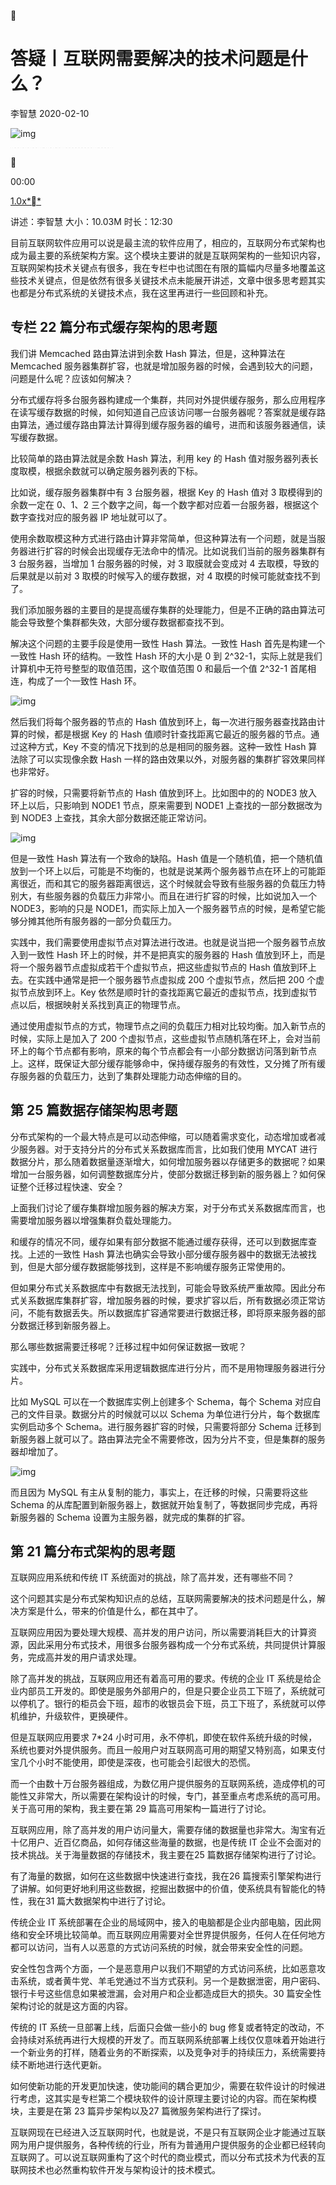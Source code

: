 

# 答疑丨互联网需要解决的技术问题是什么？

李智慧 2020-02-10

![img](https://static001.geekbang.org/resource/image/5b/76/5b9807c31b58b622667eb159acf95176.jpg)

![img](data:image/png;base64,iVBORw0KGgoAAAANSUhEUgAAADYAAAABCAYAAACVOl3IAAAAKElEQVQYV2N89+7df0FBQQYQeP/+PQMyGyzIwEBQjJAeSuWxuYOQmwFIWCrLBC2nXgAAAABJRU5ErkJggg==)![img](data:image/png;base64,iVBORw0KGgoAAAANSUhEUgAAABQAAAABCAYAAADeko4lAAAAH0lEQVQYV2N89+7df0FBQQYQeP/+PQMuNlgBAwNBeQCG0BLLXuf5UQAAAABJRU5ErkJggg==)![img](data:image/png;base64,iVBORw0KGgoAAAANSUhEUgAAAEQAAAABCAYAAABnhghtAAAAJUlEQVQoU2N89+7df0FBQQYQeP/+PZgGAWQxXGxsage7GCG/AACmaDDLDwcYrwAAAABJRU5ErkJggg==)![img](data:image/png;base64,iVBORw0KGgoAAAANSUhEUgAAABYAAAABCAYAAADaZ14YAAAAHklEQVQYV2N89+7df0FBQQYQeP/+PZgGAXLEkPUAAHUoEstvLi2CAAAAAElFTkSuQmCC)



00:00

[1.0x**](javascript:;)

讲述：李智慧 大小：10.03M 时长：12:30

目前互联网软件应用可以说是最主流的软件应用了，相应的，互联网分布式架构也成为最主要的系统架构方案。这个模块主要讲的就是互联网架构的一些知识内容，互联网架构技术关键点有很多，我在专栏中也试图在有限的篇幅内尽量多地覆盖这些技术关键点，但是依然有很多关键技术点未能展开讲述，文章中很多思考题其实也都是分布式系统的关键技术点，我在这里再进行一些回顾和补充。

## 专栏 22 篇分布式缓存架构的思考题

我们讲 Memcached 路由算法讲到余数 Hash 算法，但是，这种算法在 Memcached 服务器集群扩容，也就是增加服务器的时候，会遇到较大的问题，问题是什么呢？应该如何解决？

分布式缓存将多台服务器构建成一个集群，共同对外提供缓存服务，那么应用程序在读写缓存数据的时候，如何知道自己应该访问哪一台服务器呢？答案就是缓存路由算法，通过缓存路由算法计算得到缓存服务器的编号，进而和该服务器通信，读写缓存数据。

比较简单的路由算法就是余数 Hash 算法，利用 key 的 Hash 值对服务器列表长度取模，根据余数就可以确定服务器列表的下标。

比如说，缓存服务器集群中有 3 台服务器，根据 Key 的 Hash 值对 3 取模得到的余数一定在 0、1、2 三个数字之间，每一个数字都对应着一台服务器，根据这个数字查找对应的服务器 IP 地址就可以了。

使用余数取模这种方式进行路由计算非常简单，但这种算法有一个问题，就是当服务器进行扩容的时候会出现缓存无法命中的情况。比如说我们当前的服务器集群有 3 台服务器，当增加 1 台服务器的时候，对 3 取膜就会变成对 4 去取模，导致的后果就是以前对 3 取模的时候写入的缓存数据，对 4 取模的时候可能就查找不到了。

我们添加服务器的主要目的是提高缓存集群的处理能力，但是不正确的路由算法可能会导致整个集群都失效，大部分缓存数据都查找不到。

解决这个问题的主要手段是使用一致性 Hash 算法。一致性 Hash 首先是构建一个一致性 Hash 环的结构。一致性 Hash 环的大小是 0 到 2^32-1，实际上就是我们计算机中无符号整型的取值范围，这个取值范围 0 和最后一个值 2^32-1 首尾相连，构成了一个一致性 Hash 环。

![img](https://static001.geekbang.org/resource/image/44/0c/4455936c6951284c8b8d0ef63b3b2a0c.png)

然后我们将每个服务器的节点的 Hash 值放到环上，每一次进行服务器查找路由计算的时候，都是根据 Key 的 Hash 值顺时针查找距离它最近的服务器的节点。通过这种方式，Key 不变的情况下找到的总是相同的服务器。这种一致性 Hash 算法除了可以实现像余数 Hash 一样的路由效果以外，对服务器的集群扩容效果同样也非常好。

扩容的时候，只需要将新节点的 Hash 值放到环上。比如图中的的 NODE3 放入环上以后，只影响到 NODE1 节点，原来需要到 NODE1 上查找的一部分数据改为到 NODE3 上查找，其余大部分数据还能正常访问。

![img](https://static001.geekbang.org/resource/image/6e/4c/6e4981953515fbb2300d0af61dd2a74c.png)

但是一致性 Hash 算法有一个致命的缺陷。Hash 值是一个随机值，把一个随机值放到一个环上以后，可能是不均衡的，也就是说某两个服务器节点在环上的可能距离很近，而和其它的服务器距离很远，这个时候就会导致有些服务器的负载压力特别大，有些服务器的负载压力非常小。而且在进行扩容的时候，比如说加入一个 NODE3，影响的只是 NODE1，而实际上加入一个服务器节点的时候，是希望它能够分摊其他所有服务器的一部分负载压力。

实践中，我们需要使用虚拟节点对算法进行改进。也就是说当把一个服务器节点放入到一致性 Hash 环上的时候，并不是把真实的服务器的 Hash 值放到环上，而是将一个服务器节点虚拟成若干个虚拟节点，把这些虚拟节点的 Hash 值放到环上去。在实践中通常是把一个服务器节点虚拟成 200 个虚拟节点，然后把 200 个虚拟节点放到环上。Key 依然是顺时针的查找距离它最近的虚拟节点，找到虚拟节点以后，根据映射关系找到真正的物理节点。

通过使用虚拟节点的方式，物理节点之间的负载压力相对比较均衡。加入新节点的时候，实际上是加入了 200 个虚拟节点，这些虚拟节点随机落在环上，会对当前环上的每个节点都有影响，原来的每个节点都会有一小部分数据访问落到新节点上。这样，既保证大部分缓存能够命中，保持缓存服务的有效性，又分摊了所有缓存服务器的负载压力，达到了集群处理能力动态伸缩的目的。

## 第 25 篇数据存储架构思考题

分布式架构的一个最大特点是可以动态伸缩，可以随着需求变化，动态增加或者减少服务器。对于支持分片的分布式关系数据库而言，比如我们使用 MYCAT 进行数据分片，那么随着数据量逐渐增大，如何增加服务器以存储更多的数据呢？如果增加一台服务器，如何调整数据库分片，使部分数据迁移到新的服务器上？如何保证整个迁移过程快速、安全？

上面我们讨论了缓存集群增加服务器的解决方案，对于分布式关系数据库而言，也需要增加服务器以增强集群负载处理能力。

和缓存的情况不同，缓存如果有部分数据不能通过缓存获得，还可以到数据库查找。上述的一致性 Hash 算法也确实会导致小部分缓存服务器中的数据无法被找到，但是大部分缓存数据能够找到，这样是不影响缓存服务正常使用的。

但如果分布式关系数据库中有数据无法找到，可能会导致系统严重故障。因此分布式关系数据库集群扩容，增加服务器的时候，要求扩容以后，所有数据必须正常访问，不能有数据丢失。所以数据库扩容通常要进行数据迁移，即将原来服务器的部分数据迁移到新服务器上。

那么哪些数据需要迁移呢？迁移过程中如何保证数据一致呢？

实践中，分布式关系数据库采用逻辑数据库进行分片，而不是用物理服务器进行分片。

比如 MySQL 可以在一个数据库实例上创建多个 Schema，每个 Schema 对应自己的文件目录。数据分片的时候就可以以 Schema 为单位进行分片，每个数据库实例启动多个 Schema。进行服务器扩容的时候，只需要将部分 Schema 迁移到新服务器上就可以了。路由算法完全不需要修改，因为分片不变，但是集群的服务器却增加了。

![img](https://static001.geekbang.org/resource/image/5a/11/5ac8d7119acaeb1d4dc70959ae2e1d11.png)

而且因为 MySQL 有主从复制的能力，事实上，在迁移的时候，只需要将这些 Schema 的从库配置到新服务器上，数据就开始复制了，等数据同步完成，再将新服务器的 Schema 设置为主服务器，就完成的集群的扩容。

## 第 21 篇分布式架构的思考题

互联网应用系统和传统 IT 系统面对的挑战，除了高并发，还有哪些不同？

这个问题其实是分布式架构知识点的总结，互联网需要解决的技术问题是什么，解决方案是什么，带来的价值是什么，都在其中了。

互联网应用因为要处理大规模、高并发的用户访问，所以需要消耗巨大的计算资源，因此采用分布式技术，用很多台服务器构成一个分布式系统，共同提供计算服务，完成高并发的用户请求处理。

除了高并发的挑战，互联网应用还有着高可用的要求。传统的企业 IT 系统是给企业内部员工开发的。即使是服务外部用户的，但是只要企业员工下班了，系统就可以停机了。银行的柜员会下班，超市的收银员会下班，员工下班了，系统就可以停机维护，升级软件，更换硬件。

但是互联网应用要求 7*24 小时可用，永不停机，即使在软件系统升级的时候，系统也要对外提供服务。而且一般用户对互联网高可用的期望又特别高，如果支付宝几个小时不能使用，即使是深夜，也可能会引起很大的恐慌。

而一个由数十万台服务器组成，为数亿用户提供服务的互联网系统，造成停机的可能性又非常大，所以需要在架构设计的时候，专门，甚至重点考虑系统的高可用。关于高可用的架构，我主要在第 29 篇高可用架构一篇进行了讨论。

互联网应用，除了高并发的用户访问量大，需要存储的数据量也非常大。淘宝有近十亿用户、近百亿商品，如何存储这些海量的数据，也是传统 IT 企业不会面对的技术挑战。关于海量数据的存储技术，我主要在25 篇数据存储架构进行了讨论。

有了海量的数据，如何在这些数据中快速进行查找，我在26 篇搜索引擎架构进行了讲解。如何更好地利用这些数据，挖掘出数据中的价值，使系统具有智能化的特性，我在31 篇大数据架构中进行了讨论。

传统企业 IT 系统部署在企业的局域网中，接入的电脑都是企业内部电脑，因此网络和安全环境比较简单。而互联网应用需要对全世界提供服务，任何人在任何地方都可以访问，当有人以恶意的方式访问系统的时候，就会带来安全性的问题。

安全性包含两个方面，一个是恶意用户以我们不期望的方式访问系统，比如恶意攻击系统，或者黄牛党、羊毛党通过不当方式获利。另一个是数据泄密，用户密码、银行卡号这些信息如果被泄漏，会对用户和企业都造成巨大的损失。30 篇安全性架构讨论的就是这方面的内容。

传统的 IT 系统一旦部署上线，后面只会做一些小的 bug 修复或者特定的改动，不会持续对系统再进行大规模的开发了。而互联网系统部署上线仅仅意味着开始进行一个新业务的打样，随着业务的不断探索，以及竞争对手的持续压力，系统需要持续不断地进行迭代更新。

如何使新功能的开发更加快速，使功能间的耦合更加少，需要在软件设计的时候进行考虑，这其实是专栏第二个模块软件的设计原理主要讨论的内容。而在架构模块，主要是在第 23 篇异步架构以及27 篇微服务架构进行了探讨。

互联网现在已经进入泛互联网时代，也就是说，不是只有互联网企业才能通过互联网为用户提供服务，各种传统的行业，所有为普通用户提供服务的企业都已经转向互联网了。可以说互联网重构了这个时代的商业模式，而以分布式技术为代表的互联网技术也必然重构软件开发与架构设计的技术模式。
